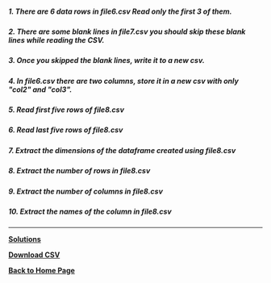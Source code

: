 ##### 1. There are 6 data rows in file6.csv Read only the first 3 of them.

##### 2. There are some blank lines in file7.csv you should skip these blank lines while reading the CSV.

##### 3. Once you skipped the blank lines, write it to a new csv. 

##### 4. In file6.csv there are two columns, store it in a new csv with only "col2" and "col3".

##### 5. Read first five rows of file8.csv

##### 6. Read last five rows of file8.csv

##### 7. Extract the dimensions of the dataframe created using file8.csv

##### 8. Extract the number of rows in file8.csv

##### 9. Extract the number of columns in file8.csv

##### 10. Extract the names of the column in file8.csv 

---
**[Solutions](https://github.com/RahulRoy-rsp/Learn_Pandas/blob/main/Exercise-2/solutions.ipynb)**

**[Download CSV](https://github.com/RahulRoy-rsp/Learn_Pandas/blob/main/Exercise-2)**

**[Back to Home Page](https://github.com/RahulRoy-rsp/Learn_Pandas)**
